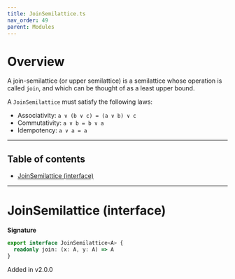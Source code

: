 ```yaml
---
title: JoinSemilattice.ts
nav_order: 49
parent: Modules
---
```


# Overview

A join-semilattice (or upper semilattice) is a semilattice whose operation is called `join`, and which can be thought
of as a least upper bound.

A `JoinSemilattice` must satisfy the following laws:

- Associativity: `a ∨ (b ∨ c) = (a ∨ b) ∨ c`
- Commutativity: `a ∨ b = b ∨ a`
- Idempotency: `a ∨ a = a`

---

<h2 class="text-delta">Table of contents</h2>

- [JoinSemilattice (interface)](#joinsemilattice-interface)

---

# JoinSemilattice (interface)

**Signature**

```ts
export interface JoinSemilattice<A> {
  readonly join: (x: A, y: A) => A
}
```

Added in v2.0.0

